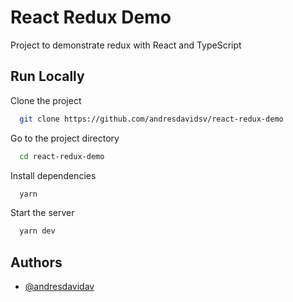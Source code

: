 # React Redux Demo

Project to demonstrate redux with React and TypeScript

## Run Locally

Clone the project

```bash
  git clone https://github.com/andresdavidsv/react-redux-demo
```

Go to the project directory

```bash
  cd react-redux-demo
```

Install dependencies

```bash
  yarn
```

Start the server

```bash
  yarn dev
```

## Authors

- [@andresdavidav](https://www.github.com/andresdavidsv)
